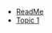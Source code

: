 * [ReadMe](README.md)
* [Topic 1](https://paulhibbitts.github.io/test-docsify-this/?basePath=https://raw.githubusercontent.com/paulhibbitts/my-hack-md/main&homepage=topic-1.md&loadNavbar=_navbar.md)
